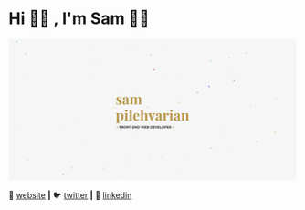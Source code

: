 # Hi 👋🏻 , I'm Sam 🧔🏻

![](https://github.com/mantonionip/mantonionip/blob/main/banner.png)

🏡 [website][website] **|** 
🐦 [twitter][twitter] **|** 
👔 [linkedin][linkedin]

[website]: https://samdev.codes
[twitter]: https://twitter.com/SamDevCodes
[linkedin]: https://www.linkedin.com/in/sam-pilehvarian/
